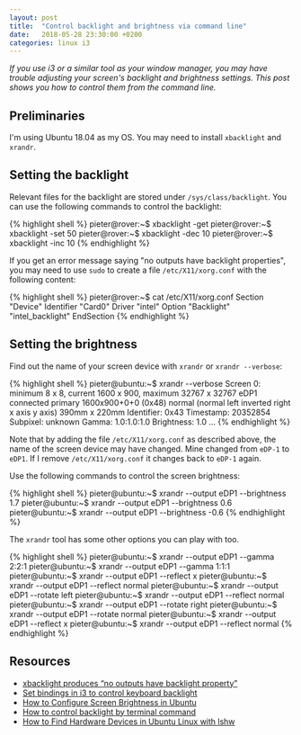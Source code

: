 ```yaml
---
layout: post
title:  "Control backlight and brightness via command line"
date:   2018-05-28 23:30:00 +0200
categories: linux i3
---
```

*If you use i3 or a similar tool as your window manager, you may have trouble adjusting your screen's backlight and brightness settings. This post shows you how to control them from the command line.*

## Preliminaries
I'm using Ubuntu 18.04 as my OS. You may need to install `xbacklight` and `xrandr`.

## Setting the backlight
Relevant files for the backlight are stored under `/sys/class/backlight`. You can use the following commands to control the backlight:

{% highlight shell %}
pieter@rover:~$ xbacklight -get
pieter@rover:~$ xbacklight -set 50
pieter@rover:~$ xbacklight -dec 10
pieter@rover:~$ xbacklight -inc 10
{% endhighlight %}

If you get an error message saying "no outputs have backlight properties", you may need to use `sudo` to create a file `/etc/X11/xorg.conf` with the following content:

{% highlight shell %}
pieter@rover:~$ cat /etc/X11/xorg.conf
Section "Device"
Identifier "Card0"
Driver  "intel"
Option  "Backlight"  "intel_backlight"
EndSection
{% endhighlight %}

## Setting the brightness
Find out the name of your screen device with `xrandr` or `xrandr --verbose`:

{% highlight shell %}
pieter@ubuntu:~$ xrandr --verbose
Screen 0: minimum 8 x 8, current 1600 x 900, maximum 32767 x 32767
eDP1 connected primary 1600x900+0+0 (0x48) normal (normal left inverted right x axis y axis) 390mm x 220mm
	Identifier: 0x43
	Timestamp:  20352854
	Subpixel:   unknown
	Gamma:      1.0:1.0:1.0
	Brightness: 1.0
...
{% endhighlight %}

Note that by adding the file `/etc/X11/xorg.conf` as described above, the name of the screen device may have changed. Mine changed from `eDP-1` to `eDP1`. If I remove `/etc/X11/xorg.conf` it changes back to `eDP-1` again.

Use the following commands to control the screen brightness:

{% highlight shell %}
pieter@ubuntu:~$ xrandr --output eDP1 --brightness 1.7
pieter@ubuntu:~$ xrandr --output eDP1 --brightness 0.6
pieter@ubuntu:~$ xrandr --output eDP1 --brightness -0.6
{% endhighlight %}

The `xrandr` tool has some other options you can play with too.

{% highlight shell %}
pieter@ubuntu:~$ xrandr --output eDP1 --gamma 2:2:1
pieter@ubuntu:~$ xrandr --output eDP1 --gamma 1:1:1
pieter@ubuntu:~$ xrandr --output eDP1 --reflect x
pieter@ubuntu:~$ xrandr --output eDP1 --reflect normal
pieter@ubuntu:~$ xrandr --output eDP1 --rotate left
pieter@ubuntu:~$ xrandr --output eDP1 --reflect normal
pieter@ubuntu:~$ xrandr --output eDP1 --rotate right
pieter@ubuntu:~$ xrandr --output eDP1 --rotate normal
pieter@ubuntu:~$ xrandr --output eDP1 --reflect x
pieter@ubuntu:~$ xrandr --output eDP1 --reflect normal
{% endhighlight %}


## Resources
- [xbacklight produces “no outputs have backlight property”][ubuntuforums]
- [Set bindings in i3 to control keyboard backlight][stackexchange]
- [How to Configure Screen Brightness in Ubuntu][maketecheasier]
- [How to control backlight by terminal command][stackoverflow]
- [How to Find Hardware Devices in Ubuntu Linux with lshw][chrisjean]

[ubuntuforums]: https://askubuntu.com/questions/938876/xbacklight-produces-no-outputs-have-backlight-property-and-brightness-buttons
[stackexchange]: https://unix.stackexchange.com/questions/260409/set-bindings-in-i3-to-control-keyboard-backlight
[maketecheasier]: https://www.maketecheasier.com/configure-screen-brightness-in-ubuntu/
[stackoverflow]: https://stackoverflow.com/questions/25588367/how-to-control-backlight-by-terminal-command
[chrisjean]: https://chrisjean.com/how-to-find-hardware-devices-in-ubuntu-with-lshw/
